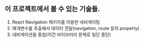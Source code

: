 ## 이 프로젝트에서 볼 수 있는 기술들.

1. React Navigation 패키지를 이용한 네비게이팅
2. 매개변수를 추출해서 데이터 전달(navigation, route 등의 property)
3. 네비게이션을 중첩(이건 라이브러리 문제로 일단 중단)
